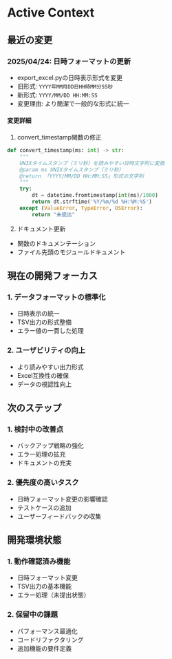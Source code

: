 # Active Context

## 最近の変更

### 2025/04/24: 日時フォーマットの更新
- export_excel.pyの日時表示形式を変更
- 旧形式: `YYYY年MM月DD日HH時MM分SS秒`
- 新形式: `YYYY/MM/DD HH:MM:SS`
- 変更理由: より簡潔で一般的な形式に統一

#### 変更詳細
1. convert_timestamp関数の修正
```python
def convert_timestamp(ms: int) -> str:
    """
    UNIXタイムスタンプ（ミリ秒）を読みやすい日時文字列に変換
    @param ms UNIXタイムスタンプ（ミリ秒）
    @return 「YYYY/MM/DD HH:MM:SS」形式の文字列
    """
    try:
        dt = datetime.fromtimestamp(int(ms)/1000)
        return dt.strftime('%Y/%m/%d %H:%M:%S')
    except (ValueError, TypeError, OSError):
        return "未提出"
```

2. ドキュメント更新
- 関数のドキュメンテーション
- ファイル先頭のモジュールドキュメント

## 現在の開発フォーカス

### 1. データフォーマットの標準化
- 日時表示の統一
- TSV出力の形式整備
- エラー値の一貫した処理

### 2. ユーザビリティの向上
- より読みやすい出力形式
- Excel互換性の確保
- データの視認性向上

## 次のステップ

### 1. 検討中の改善点
- バックアップ戦略の強化
- エラー処理の拡充
- ドキュメントの充実

### 2. 優先度の高いタスク
- 日時フォーマット変更の影響確認
- テストケースの追加
- ユーザーフィードバックの収集

## 開発環境状態

### 1. 動作確認済み機能
- 日時フォーマット変更
- TSV出力の基本機能
- エラー処理（未提出状態）

### 2. 保留中の課題
- パフォーマンス最適化
- コードリファクタリング
- 追加機能の要件定義

